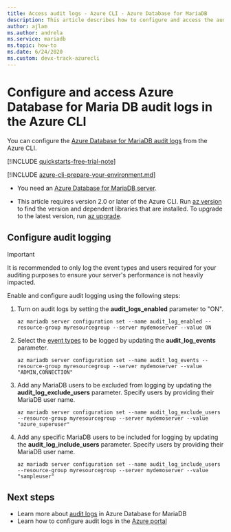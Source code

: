 ```yaml
---
title: Access audit logs - Azure CLI - Azure Database for MariaDB
description: This article describes how to configure and access the audit logs in Azure Database for MariaDB from the Azure CLI.
author: ajlam
ms.author: andrela
ms.service: mariadb
ms.topic: how-to
ms.date: 6/24/2020 
ms.custom: devx-track-azurecli
---
```


# Configure and access Azure Database for Maria DB audit logs in the Azure CLI

You can configure the [Azure Database for MariaDB audit logs](concepts-audit-logs.md) from the Azure CLI.

[!INCLUDE [quickstarts-free-trial-note](../../includes/quickstarts-free-trial-note.md)]

[!INCLUDE [azure-cli-prepare-your-environment.md](../../includes/azure-cli-prepare-your-environment.md)]

 - You need an [Azure Database for MariaDB server](quickstart-create-mariadb-server-database-using-azure-portal.md).

 - This article requires version 2.0 or later of the Azure CLI. Run [az version](/cli/azure/reference-index?#az_version) to find the version and dependent libraries that are installed. To upgrade to the latest version, run [az upgrade](/cli/azure/reference-index?#az_upgrade).

## Configure audit logging

>[!IMPORTANT]
> It is recommended to only log the event types and users required for your auditing purposes to ensure your server's performance is not heavily impacted.

Enable and configure audit logging using the following steps: 

1. Turn on audit logs by setting the **audit_logs_enabled** parameter to "ON". 
    ```azurecli-interactive
    az mariadb server configuration set --name audit_log_enabled --resource-group myresourcegroup --server mydemoserver --value ON
    ```

1. Select the [event types](concepts-audit-logs.md#configure-audit-logging) to be logged by updating the **audit_log_events** parameter.
    ```azurecli-interactive
    az mariadb server configuration set --name audit_log_events --resource-group myresourcegroup --server mydemoserver --value "ADMIN,CONNECTION"
    ```

1. Add any MariaDB users to be excluded from logging by updating the **audit_log_exclude_users** parameter. Specify users by providing their MariaDB user name.
    ```azurecli-interactive
    az mariadb server configuration set --name audit_log_exclude_users --resource-group myresourcegroup --server mydemoserver --value "azure_superuser"
    ```

1. Add any specific MariaDB users to be included for logging by updating the **audit_log_include_users** parameter. Specify users by providing their MariaDB user name.
    ```azurecli-interactive
    az mariadb server configuration set --name audit_log_include_users --resource-group myresourcegroup --server mydemoserver --value "sampleuser"
    ```

## Next steps

- Learn more about [audit logs](concepts-audit-logs.md) in Azure Database for MariaDB
- Learn how to configure audit logs in the [Azure portal](howto-configure-audit-logs-portal.md)

